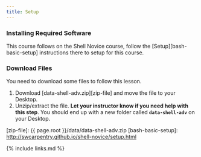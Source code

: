 ```yaml
---
title: Setup
---
```



### Installing Required Software
This course follows on the Shell Novice course, follow the [Setup][bash-basic-setup]
instructions there to setup for this course.


### Download Files
You need to download some files to follow this lesson.

1. Download [data-shell-adv.zip][zip-file] and move the file to your Desktop.
2. Unzip/extract the file.
   **Let your instructor know if you need help with this step**.
   You should end up with a new folder called **`data-shell-adv`** on your Desktop.





[zip-file]: {{ page.root }}/data/data-shell-adv.zip
[bash-basic-setup]: http://swcarpentry.github.io/shell-novice/setup.html

{% include links.md %}

